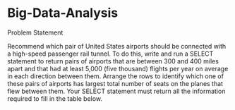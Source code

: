 # Big-Data-Analysis

Problem Statement

Recommend which pair of United States airports should be connected with a high-speed passenger rail tunnel. To do this, write and run a SELECT statement to return pairs of airports that are between 300 and 400 miles apart and that had at least 5,000 (five thousand) flights per year on average in each direction between them. Arrange the rows to identify which one of these pairs of airports has largest total number of seats on the planes that flew between them. Your SELECT statement must return all the information required to fill in the table below.

